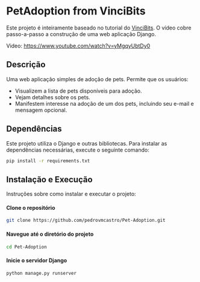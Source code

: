 # PetAdoption from VinciBits

Este projeto é inteiramente baseado no tutorial do [VinciBits](https://www.youtube.com/watch?v=yMgqyUbtDy0). O vídeo cobre passo-a-passo a construção de uma web aplicação Django.

Video: https://www.youtube.com/watch?v=yMgqyUbtDy0

## Descrição

Uma web aplicação simples de adoção de pets. Permite que os usuários:
* Visualizem a lista de pets disponíveis para adoção.
* Vejam detalhes sobre os pets.
* Manifestem interesse na adoção de um dos pets, incluindo seu e-mail e mensagem opcional.

## Dependências

Este projeto utiliza o Django e outras bibliotecas. Para instalar as dependências necessárias, execute o seguinte comando:

```bash
pip install -r requirements.txt
```
## Instalação e Execução

Instruções sobre como instalar e executar o projeto:

#### Clone o repositório
```bash
git clone https://github.com/pedrovmcastro/Pet-Adoption.git
```

#### Navegue até o diretório do projeto
```bash
cd Pet-Adoption
```

#### Inicie o servidor Django
```bash
python manage.py runserver
```